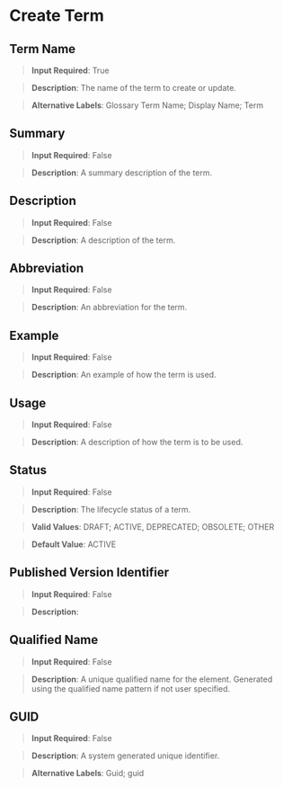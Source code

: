 # **Create Term**
>	

## **Term Name**
>	**Input Required**: True

>	**Description**: The name of the term to create or update.

>	**Alternative Labels**: Glossary Term Name; Display Name; Term


## **Summary**
>	**Input Required**: False

>	**Description**: A summary description of the term.


## **Description**
>	**Input Required**: False

>	**Description**: A description of the term.


## **Abbreviation**
>	**Input Required**: False

>	**Description**: An abbreviation for the term.


## **Example**
>	**Input Required**: False

>	**Description**: An example of how the term is used.


## **Usage**
>	**Input Required**: False

>	**Description**: A description of how the term is to be used.


## **Status**
>	**Input Required**: False

>	**Description**: The lifecycle status of a term.

>	**Valid Values**: DRAFT; ACTIVE, DEPRECATED; OBSOLETE; OTHER

>	**Default Value**: ACTIVE


## **Published Version Identifier**
>	**Input Required**: False

>	**Description**: 


## **Qualified Name**
>	**Input Required**: False

>	**Description**: A unique qualified name for the element. Generated using the qualified name pattern  if not user specified.


## **GUID**
>	**Input Required**: False

>	**Description**: A system generated unique identifier.

>	**Alternative Labels**: Guid; guid

